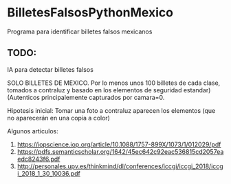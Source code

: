 # BilletesFalsosPythonMexico
Programa para identificar billetes falsos mexicanos
## TODO:
IA para detectar billetes falsos

SOLO BILLETES DE MEXICO. Por lo menos unos 100 billetes de cada clase, tomados a contraluz y basado en los elementos de seguridad estandar) (Autenticos principalemente capturados por camara=0. 

Hipotesis inicial: Tomar una foto a contraluz aparecen los elementos (que no aparecerán en una copia a color)

Algunos articulos:
1. https://iopscience.iop.org/article/10.1088/1757-899X/1073/1/012029/pdf
2. https://pdfs.semanticscholar.org/1642/45ec642c92eac536815cd2057eaedc8243f6.pdf
3. http://personales.upv.es/thinkmind/dl/conferences/iccgi/iccgi_2018/iccgi_2018_1_30_10036.pdf
